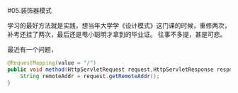 #05.装饰器模式

  学习的最好方法就是实践，想当年大学学《设计模式》这门课的时候，重修两次，补考还挂了两次，最后还是甩小聪明才拿到的毕业证。
往事不多提，甚是可悲。

  最近有一个问题，
  
```java
@RequestMapping(value = "/")
public void method(HttpServletRequest request,HttpServletResponse response) {
	String remoteAddr = request.getRemoteAddr();
}
```

